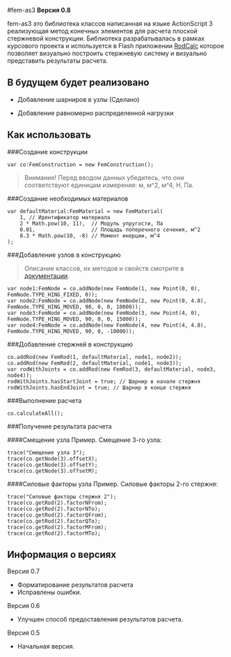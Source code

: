 #fem-as3
**Версия 0.8**

fem-as3 это библиотека классов написанная на языке ActionScript 3 реализующая метод конечных элементов для расчета плоской стержневой конструкции. Библиотека разрабатывалась в рамках курсового проекта и используется в Flash приложении [RodCalc](http://ninasb.ru/rodcalc.html) которое позволяет визуально построить стержневую систему и визуально представить результаты расчета.

## В будущем будет реализовано
+ Добавление шарниров в узлы (Сделано)
- Добавление равномерно распределенной нагрузки

## Как использовать

###Создание конструкции
```as3
var co:FemConstruction = new FemConstruction();
```

> Внимание! Перед вводом данных убедитесь, что они соответствуют
> единицам измерения: м, м^2, м^4, Н, Па.

###Создание необходимых материалов
```as3
var defaultMaterial:FemMaterial = new FemMaterial(
    1, // Идентификатор материала
    2 * Math.pow(10, 11),  // Модуль упругости, Па
    0.01,                  // Площадь поперечного сечения, м^2
    8.3 * Math.pow(10, -8) // Момент инерции, м^4
);
```

###Добавление узлов в конструкцию
> Описание классов, их методов и свойств смотрите в [документации](http://subdan.github.com/fem-as3/).

```as3
var node1:FemNode = co.addNode(new FemNode(1, new Point(0, 0), FemNode.TYPE_HING_FIXED, 0));
var node2:FemNode = co.addNode(new FemNode(2, new Point(0, 4.8), FemNode.TYPE_HING_MOVED, 90, 0, 0, 10000));
var node3:FemNode = co.addNode(new FemNode(3, new Point(4, 0), FemNode.TYPE_HING_MOVED, 90, 0, 0, 15000));
var node4:FemNode = co.addNode(new FemNode(4, new Point(4, 4.8), FemNode.TYPE_HING_MOVED, 90, 0, -10000));
```

###Добавление стержней в конструкцию
```as3
co.addRod(new FemRod(1, defaultMaterial, node1, node2));
co.addRod(new FemRod(2, defaultMaterial, node1, node3));
var rodWithJoints = co.addRod(new FemRod(3, defaultMaterial, node3, node4));
rodWithJoints.hasStartJoint = true; // Шарнир в начале стержня
rodWithJoints.hasEndJoint = true; // Шарнир в конце стержня
```

###Выполнение расчета
```as3
co.calculateAll();
```

###Получение результата расчета

####Смещение узла
Пример. Смещение 3-го узла:
```as3
trace("Смещение узла 3");
trace(co.getNode(3).offsetX);
trace(co.getNode(3).offsetY);
trace(co.getNode(3).offsetM);
```

####Силовые факторы узла
Пример. Силовые факторы 2-го стержня:
```as3
trace("Силовые факторы стержня 2");
trace(co.getRod(2).factorNFrom);
trace(co.getRod(2).factorNTo);
trace(co.getRod(2).factorQFrom);
trace(co.getRod(2).factorQTo);
trace(co.getRod(2).factorMFrom);
trace(co.getRod(2).factorMTo);
```

## Информация о версиях
Версия 0.7
- Форматирование результатов расчета
- Исправлены ошибки.

Версия 0.6
- Улучшен способ предоставления результатов расчета.

Версия 0.5
- Начальная версия.
